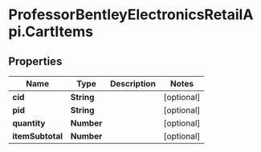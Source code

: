 # ProfessorBentleyElectronicsRetailApi.CartItems

## Properties
Name | Type | Description | Notes
------------ | ------------- | ------------- | -------------
**cid** | **String** |  | [optional] 
**pid** | **String** |  | [optional] 
**quantity** | **Number** |  | [optional] 
**itemSubtotal** | **Number** |  | [optional] 
